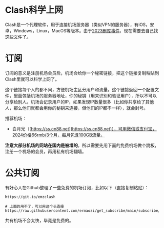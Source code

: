 # Clash科学上网

Clash是一个代理软件，用于连接机场服务器（类似VPN的服务器），有iOS，安卓，Windows，Linux，MacOS等版本。由于[2023删库事件](https://github.com/net4people/bbs/issues/303)，现在需要去自己找这些文件了。

# 订阅

订阅的意义是注册机场会员后，机场会给你一个秘密链接，把这个链接复制粘贴到Clash里就可以科学上网了。

这个链接每个人的都不同，方便机场主区分用户和流量。这个链接返回一个配置文件，里面包括机场的服务器地址，你的秘钥（用来识别和验证用户），所以不可以分享给别人。机场会记录用户的IP，如果发现IP数量很多（比如你共享给了其他人，那么他们就都会用你的秘钥来连接，但他们的IP都不一样），就会封号。

推荐机场：
* 白月光（[https://ss.cn88.net](https://ss.cn88.net)），可用微信或支付宝，2024价格66rmb/3个月，每月包含100GB流量。

**注意大部分机场的网站在国内是被墙的**，所以需要先用下面的免费机场做个跳板，注册一个机场的会员，再用私有机场翻墙。

# 公共订阅

有好心人在Github整理了一些免费的机场订阅，比如以下（直接复制粘贴）：

```
https://git.io/emzclash
```

```
# 上面的用不了，可以用这个长连接
https://raw.githubusercontent.com/ermaozi/get_subscribe/main/subscribe/clash.yml
```

共有机场不会太快，毕竟是免费的。
